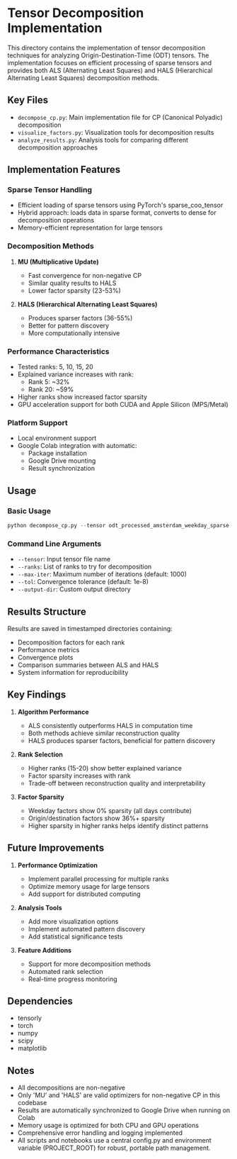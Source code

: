 # Tensor Decomposition Implementation

This directory contains the implementation of tensor decomposition techniques for analyzing Origin-Destination-Time (ODT) tensors. The implementation focuses on efficient processing of sparse tensors and provides both ALS (Alternating Least Squares) and HALS (Hierarchical Alternating Least Squares) decomposition methods.

## Key Files

- `decompose_cp.py`: Main implementation file for CP (Canonical Polyadic) decomposition
- `visualize_factors.py`: Visualization tools for decomposition results
- `analyze_results.py`: Analysis tools for comparing different decomposition approaches

## Implementation Features

### Sparse Tensor Handling

- Efficient loading of sparse tensors using PyTorch's sparse_coo_tensor
- Hybrid approach: loads data in sparse format, converts to dense for decomposition operations
- Memory-efficient representation for large tensors

### Decomposition Methods

1. **MU (Multiplicative Update)**
   - Fast convergence for non-negative CP
   - Similar quality results to HALS
   - Lower factor sparsity (23-53%)

2. **HALS (Hierarchical Alternating Least Squares)**
   - Produces sparser factors (36-55%)
   - Better for pattern discovery
   - More computationally intensive

### Performance Characteristics

- Tested ranks: 5, 10, 15, 20
- Explained variance increases with rank:
  - Rank 5: ~32%
  - Rank 20: ~59%
- Higher ranks show increased factor sparsity
- GPU acceleration support for both CUDA and Apple Silicon (MPS/Metal)

### Platform Support

- Local environment support
- Google Colab integration with automatic:
  - Package installation
  - Google Drive mounting
  - Result synchronization

## Usage

### Basic Usage

```python
python decompose_cp.py --tensor odt_processed_amsterdam_weekday_sparse.npz --ranks 5 10 15 20
```

### Command Line Arguments

- `--tensor`: Input tensor file name
- `--ranks`: List of ranks to try for decomposition
- `--max-iter`: Maximum number of iterations (default: 1000)
- `--tol`: Convergence tolerance (default: 1e-8)
- `--output-dir`: Custom output directory

## Results Structure

Results are saved in timestamped directories containing:

- Decomposition factors for each rank
- Performance metrics
- Convergence plots
- Comparison summaries between ALS and HALS
- System information for reproducibility

## Key Findings

1. **Algorithm Performance**

   - ALS consistently outperforms HALS in computation time
   - Both methods achieve similar reconstruction quality
   - HALS produces sparser factors, beneficial for pattern discovery

2. **Rank Selection**

   - Higher ranks (15-20) show better explained variance
   - Factor sparsity increases with rank
   - Trade-off between reconstruction quality and interpretability

3. **Factor Sparsity**
   - Weekday factors show 0% sparsity (all days contribute)
   - Origin/destination factors show 36%+ sparsity
   - Higher sparsity in higher ranks helps identify distinct patterns

## Future Improvements

1. **Performance Optimization**

   - Implement parallel processing for multiple ranks
   - Optimize memory usage for large tensors
   - Add support for distributed computing

2. **Analysis Tools**

   - Add more visualization options
   - Implement automated pattern discovery
   - Add statistical significance tests

3. **Feature Additions**
   - Support for more decomposition methods
   - Automated rank selection
   - Real-time progress monitoring

## Dependencies

- tensorly
- torch
- numpy
- scipy
- matplotlib

## Notes

- All decompositions are non-negative
- Only 'MU' and 'HALS' are valid optimizers for non-negative CP in this codebase
- Results are automatically synchronized to Google Drive when running on Colab
- Memory usage is optimized for both CPU and GPU operations
- Comprehensive error handling and logging implemented
- All scripts and notebooks use a central config.py and environment variable (PROJECT_ROOT) for robust, portable path management.
